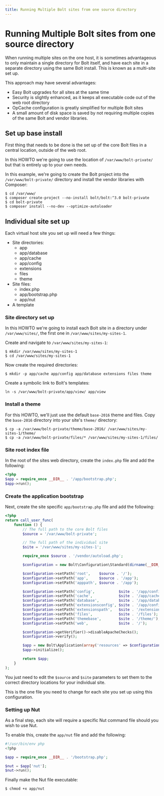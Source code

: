```yaml
---
title: Running Multiple Bolt sites from one source directory
---
```

Running Multiple Bolt sites from one source directory
=====================================================

When running multiple sites on the one host, it is sometimes advantageous to
only maintain a single directory for Bolt itself, and have each site in a
separate directory using the same Bolt install. This is known as a multi-site
set up.

This approach may have several advantages:
  * Easy Bolt upgrades for all sites at the same time
  * Security is slightly enhanced, as it keeps all executable code out of the
    web root directory
  * OpCache configuration is greatly simplified for multiple Bolt sites
  * A small amount of disk space is saved by not requiring multiple copies of the
    same Bolt and vendor libraries.

Set up base install
-------------------

First thing that needs to be done is the set up of the core Bolt files in a
central location, outside of the web root.

In this HOWTO we're going to use the location of `/var/www/bolt-private/`
but that is entirely up to your own needs.

In this example, we're going to create the Bolt project into the
`/var/www/bolt-private/` directory and install the vendor libraries with
Composer:

```
$ cd /var/www/
$ composer create-project --no-install bolt/bolt:^3.0 bolt-private
$ cd bolt-private
$ composer install --no-dev --optimize-autoloader
```

Individual site set up
----------------------

Each virtual host site you set up will need a few things:
  * Site directories:
    * app
    * app/database
    * app/cache
    * app/config
    * extensions
    * files
    * theme
  * Site files:
    * index.php
    * app/bootstrap.php
    * app/nut
  * A template

### Site directory set up

In this HOWTO we're going to install each Bolt site in a directory under
`/var/www/sites/`, the first one in `/var/www/sites/my-sites-1`.

Create and navigate to `/var/www/sites/my-sites-1`:
```
$ mkdir /var/www/sites/my-sites-1
$ cd /var/www/sites/my-sites-1
```
Now create the required directories:

```
$ mkdir -p app/cache app/config app/database extensions files theme
```

Create a symbolic link to Bolt's templates:

```
ln -s /var/www/bolt-private/app/view/ app/view
```

### Install a theme

For this HOWTO, we'll just use the default `base-2016` theme and files. Copy
the `base-2016` directory into your site's `theme/` directory:

```
$ cp -a /var/www/bolt-private/theme/base-2016/ /var/www/sites/my-sites-1/theme/
$ cp -a /var/www/bolt-private/files/* /var/www/sites/my-sites-1/files/
```

### Site root index file

In the root of the sites web directory, create the `index.php` file and add
the following:

```php
<?php
$app = require_once __DIR__ . '/app/bootstrap.php';
$app->run();
```

### Create the application bootstrap

Next, create the site specific `app/bootstrap.php` file and add the following:

```php
<?php
return call_user_func(
    function () {
        // The full path to the core Bolt files
        $source = '/var/www/bolt-private';

        // The full path of the individual site
        $site = '/var/www/sites/my-sites-1';

        require_once $source . '/vendor/autoload.php';

        $configuration = new Bolt\Configuration\Standard(dirname(__DIR__));

        $configuration->setPath('root',    $source . '/');
        $configuration->setPath('app',     $source . '/app');
        $configuration->setPath('apppath', $source . '/app');

        $configuration->setPath('config',           $site . '/app/config');
        $configuration->setPath('cache',            $site . '/app/cache');
        $configuration->setPath('database',         $site . '/app/database');
        $configuration->setPath('extensionsconfig', $site . '/app/config/extensions');
        $configuration->setPath('extensionspath',   $site . '/extensions');
        $configuration->setPath('files',            $site . '/files');
        $configuration->setPath('themebase',        $site . '/theme/');
        $configuration->setPath('web',              $site . '/');

        $configuration->getVerifier()->disableApacheChecks();
        $configuration->verify();

        $app = new Bolt\Application(array('resources' => $configuration));
        $app->initialize();

        return $app;
    }
);
```

You just need to edit the `$source` and `$site` parameters to set them to the
correct directory locations for your individual site.

This is the one file you need to change for each site you set up using this
configuration.

### Setting up Nut

As a final step, each site will require a specific Nut command file should you
wish to use Nut.

To enable this, create the `app/nut` file and add the following:

```php
#!/usr/bin/env php
<?php

$app = require_once __DIR__ . '/bootstrap.php';

$nut = $app['nut'];
$nut->run();
```

Finally make the Nut file executable:
```
$ chmod +x app/nut
```
